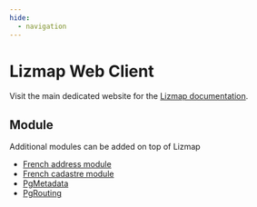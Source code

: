 ```yaml
---
hide:
  - navigation
---
```


# Lizmap Web Client

Visit the main dedicated website for the [Lizmap documentation](https://docs.lizmap.com).

## Module

Additional modules can be added on top of Lizmap

* [French address module](../qgis-gestion_base_adresse-plugin/)
* [French cadastre module](../QgisCadastrePlugin/)
* [PgMetadata](../qgis-pgmetadata-plugin/)
* [PgRouting](../lizmap-pgrouting-module/)
